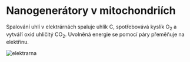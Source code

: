 # Nanogenerátory v mitochondriích

Spalování uhlí v elektrárnách spaluje uhlík C, spotřebovává kyslík O<sub>2</sub> a vytváří oxid uhličitý CO<sub>2</sub>. Uvolněná energie se pomocí páry přeměňuje na elektřinu.

![elektrarna](elektrarna.gif)
